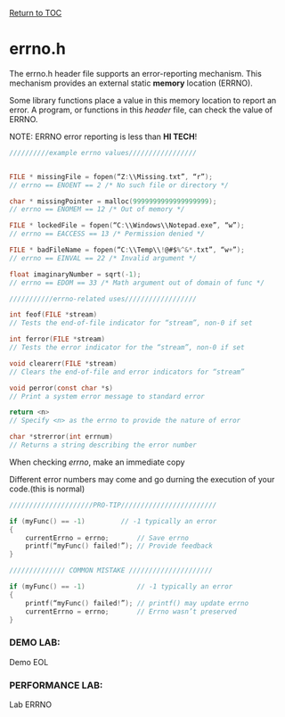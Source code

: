 <a href="https://github.com/CyberTrainingUSAF/05-C-Programming/blob/master/00-Table-of-Contents.md" rel="Return to TOC"> Return to TOC </a>

# errno.h

The errno.h header file supports an error-reporting mechanism. This mechanism provides an external static **memory** location (ERRNO).

Some library functions place a value in this memory location to report an error. A program, or functions in this *header* file, can check the value of ERRNO.

NOTE: ERRNO error reporting is less than **HI TECH**!

```c
//////////example errno values/////////////////


FILE * missingFile = fopen(“Z:\\Missing.txt”, “r”);
// errno == ENOENT == 2 /* No such file or directory */

char * missingPointer = malloc(9999999999999999999);
// errno == ENOMEM == 12 /* Out of memory */

FILE * lockedFile = fopen(“C:\\Windows\\Notepad.exe”, “w”);
// errno == EACCESS == 13 /* Permission denied */

FILE * badFileName = fopen(“C:\\Temp\\!@#$%^&*.txt”, “w+”);
// errno == EINVAL == 22 /* Invalid argument */

float imaginaryNumber = sqrt(-1);
// errno == EDOM == 33 /* Math argument out of domain of func */

///////////errno-related uses//////////////////

int feof(FILE *stream)
// Tests the end-of-file indicator for “stream”, non-0 if set

int ferror(FILE *stream)
// Tests the error indicator for the “stream”, non-0 if set 

void clearerr(FILE *stream)
// Clears the end-of-file and error indicators for “stream”

void perror(const char *s)
// Print a system error message to standard error

return <n>
// Specify <n> as the errno to provide the nature of error

char *strerror(int errnum)
// Returns a string describing the error number
```

When checking *errno*, make an immediate copy

Different error numbers may come and go durning the execution of your code.(this is normal)

```c
/////////////////////PRO-TIP////////////////////////

if (myFunc() == -1)			// -1 typically an error
{
    currentErrno = errno;		// Save errno
    printf(“myFunc() failed!”);	// Provide feedback
}

////////////// COMMON MISTAKE /////////////////////

if (myFunc() == -1) 			// -1 typically an error
{
    printf(“myFunc() failed!”);	// printf() may update errno
    currentErrno = errno;		// Errno wasn’t preserved
}
```

### DEMO LAB: 
Demo EOL

### PERFORMANCE LAB: 
Lab ERRNO
